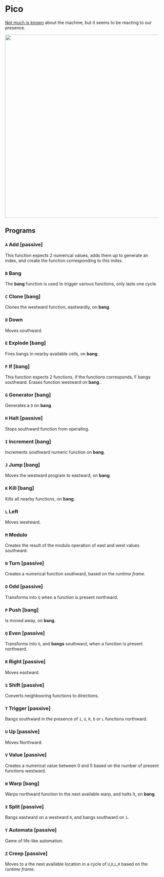 # Pico

[Not much is known](http://wiki.xxiivv.com/Pico) about the machine, but it seems to be reacting to our presence.

<img src='https://raw.githubusercontent.com/hundredrabbits/Pico/master/PREVIEW.jpg' width="600"/>

## Programs

### `A` Add [passive]
This function expects 2 numerical values, adds them up to generate an index, and create the function corresponding to this index.

### `B` Bang 
The **bang** function is used to trigger various functions, only lasts one cycle.

### `C` Clone [bang]
Clones the westward function, eastwardly, on **bang**.

### `D` Down  
Moves southward.

### `E` Explode [bang]
Fires bangs in nearby available cells, on **bang**.

### `F` If [bang]
This function expects 2 functions, if the functions corresponds, F bangs southward. Erases function westward on **bang**..

### `G` Generator [bang]
Generates a `D` on **bang**.

### `H` Halt [passive]
Stops southward function from operating.

### `I` Increment [bang]
Increments southward numeric function on **bang**.

### `J` Jump [bang]
Moves the westward program to eastward, on **bang**.

### `K` Kill [bang]
Kills all nearby functions, on **bang**.

### `L` Left 
Moves westward.

### `M` Modulo 
Creates the result of the modulo operation of east and west values southward.

### `N` Turn [passive]
Creates a numerical function southward, based on the *runtime frame*.

### `O` Odd [passive]
Transforms into `Q` when a function is present northward.

### `P` Push [bang]
Is moved away, on **bang**.

### `Q` Even  [passive]
Transforms into `O`, and **bangs** southward, when a function is present northward.

### `R` Right [passive]
Moves eastward.

### `S` Shift [passive]
Converts neighbooring functions to directions.

### `T` Trigger [passive]
Bangs southward in the presence of `1`, `U`, `R`, `D` or `L` functions northward.

### `U` Up [passive]
Moves Northward.

### `V` Value [passive]
Creates a numerical value between 0 and 5 based on the number of present functions westward.

### `W` Warp [bang]
Warps northward function to the next available warp, and halts it, on **bang**.

### `X` Split [passive]
Bangs eastward on a westward `0`, and bangs southward on `1`.

### `Y` Automata [passive]
Game of life-like automation.

### `Z` Creep [passive]
Moves to a the next available location in a cycle of `U`,`D`,`L`,`R` based on the *runtime frame*.

